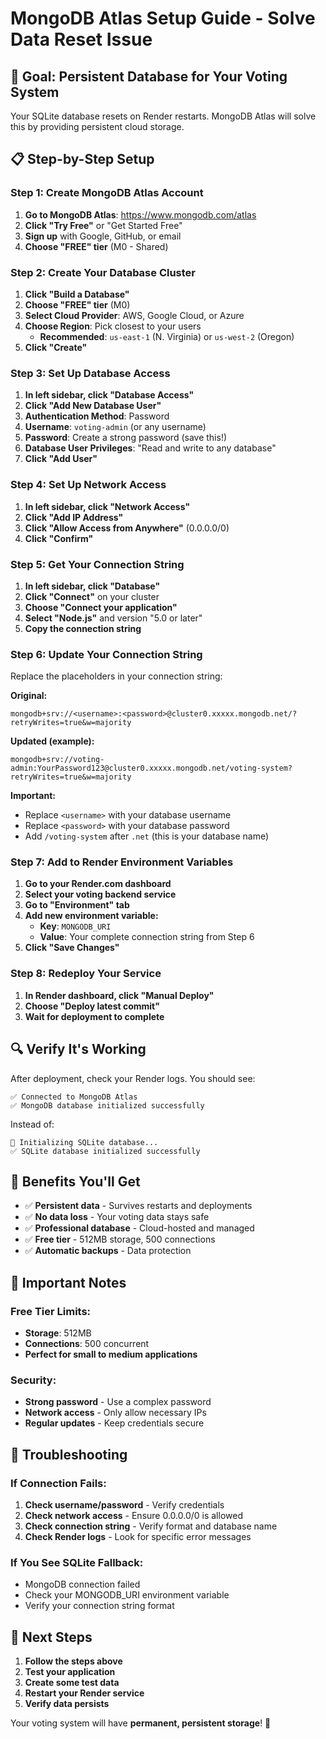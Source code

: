 # MongoDB Atlas Setup Guide - Solve Data Reset Issue

## 🎯 **Goal: Persistent Database for Your Voting System**

Your SQLite database resets on Render restarts. MongoDB Atlas will solve this by providing persistent cloud storage.

## 📋 **Step-by-Step Setup**

### **Step 1: Create MongoDB Atlas Account**

1. **Go to MongoDB Atlas**: https://www.mongodb.com/atlas
2. **Click "Try Free"** or "Get Started Free"
3. **Sign up** with Google, GitHub, or email
4. **Choose "FREE" tier** (M0 - Shared)

### **Step 2: Create Your Database Cluster**

1. **Click "Build a Database"**
2. **Choose "FREE" tier** (M0)
3. **Select Cloud Provider**: AWS, Google Cloud, or Azure
4. **Choose Region**: Pick closest to your users
   - **Recommended**: `us-east-1` (N. Virginia) or `us-west-2` (Oregon)
5. **Click "Create"**

### **Step 3: Set Up Database Access**

1. **In left sidebar, click "Database Access"**
2. **Click "Add New Database User"**
3. **Authentication Method**: Password
4. **Username**: `voting-admin` (or any username)
5. **Password**: Create a strong password (save this!)
6. **Database User Privileges**: "Read and write to any database"
7. **Click "Add User"**

### **Step 4: Set Up Network Access**

1. **In left sidebar, click "Network Access"**
2. **Click "Add IP Address"**
3. **Click "Allow Access from Anywhere"** (0.0.0.0/0)
4. **Click "Confirm"**

### **Step 5: Get Your Connection String**

1. **In left sidebar, click "Database"**
2. **Click "Connect"** on your cluster
3. **Choose "Connect your application"**
4. **Select "Node.js"** and version "5.0 or later"
5. **Copy the connection string**

### **Step 6: Update Your Connection String**

Replace the placeholders in your connection string:

**Original:**
```
mongodb+srv://<username>:<password>@cluster0.xxxxx.mongodb.net/?retryWrites=true&w=majority
```

**Updated (example):**
```
mongodb+srv://voting-admin:YourPassword123@cluster0.xxxxx.mongodb.net/voting-system?retryWrites=true&w=majority
```

**Important:**
- Replace `<username>` with your database username
- Replace `<password>` with your database password
- Add `/voting-system` after `.net` (this is your database name)

### **Step 7: Add to Render Environment Variables**

1. **Go to your Render.com dashboard**
2. **Select your voting backend service**
3. **Go to "Environment" tab**
4. **Add new environment variable:**
   - **Key**: `MONGODB_URI`
   - **Value**: Your complete connection string from Step 6
5. **Click "Save Changes"**

### **Step 8: Redeploy Your Service**

1. **In Render dashboard, click "Manual Deploy"**
2. **Choose "Deploy latest commit"**
3. **Wait for deployment to complete**

## 🔍 **Verify It's Working**

After deployment, check your Render logs. You should see:

```
✅ Connected to MongoDB Atlas
✅ MongoDB database initialized successfully
```

Instead of:
```
🔄 Initializing SQLite database...
✅ SQLite database initialized successfully
```

## 🎉 **Benefits You'll Get**

- ✅ **Persistent data** - Survives restarts and deployments
- ✅ **No data loss** - Your voting data stays safe
- ✅ **Professional database** - Cloud-hosted and managed
- ✅ **Free tier** - 512MB storage, 500 connections
- ✅ **Automatic backups** - Data protection

## 🚨 **Important Notes**

### **Free Tier Limits:**
- **Storage**: 512MB
- **Connections**: 500 concurrent
- **Perfect for small to medium applications**

### **Security:**
- **Strong password** - Use a complex password
- **Network access** - Only allow necessary IPs
- **Regular updates** - Keep credentials secure

## 🔧 **Troubleshooting**

### **If Connection Fails:**
1. **Check username/password** - Verify credentials
2. **Check network access** - Ensure 0.0.0.0/0 is allowed
3. **Check connection string** - Verify format and database name
4. **Check Render logs** - Look for specific error messages

### **If You See SQLite Fallback:**
- MongoDB connection failed
- Check your MONGODB_URI environment variable
- Verify your connection string format

## 🎯 **Next Steps**

1. **Follow the steps above**
2. **Test your application**
3. **Create some test data**
4. **Restart your Render service**
5. **Verify data persists**

Your voting system will have **permanent, persistent storage**! 🎉
